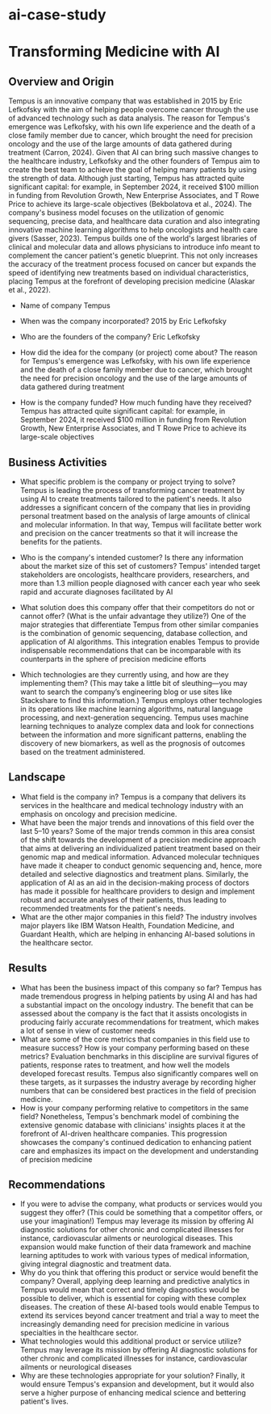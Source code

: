 # ai-case-study

# Transforming Medicine with AI

## Overview and Origin
Tempus is an innovative company that was established in 2015 by Eric Lefkofsky with the aim of helping people overcome cancer through the use of advanced technology such as data analysis. The reason for Tempus's emergence was Lefkofsky, with his own life experience and the death of a close family member due to cancer, which brought the need for precision oncology and the use of the large amounts of data gathered during treatment (Carron, 2024). Given that AI can bring such massive changes to the healthcare industry, Lefkofsky and the other founders of Tempus aim to create the best team to achieve the goal of helping many patients by using the strength of data. Although just starting, Tempus has attracted quite significant capital: for example, in September 2024, it received $100 million in funding from Revolution Growth, New Enterprise Associates, and T Rowe Price to achieve its large-scale objectives (Bekbolatova et al., 2024).
The company's business model focuses on the utilization of genomic sequencing, precise data, and healthcare data curation and also integrating innovative machine learning algorithms to help oncologists and health care givers (Sasser, 2023). Tempus builds one of the world's largest libraries of clinical and molecular data and allows physicians to introduce info meant to complement the cancer patient's genetic blueprint. This not only increases the accuracy of the treatment process focused on cancer but expands the speed of identifying new treatments based on individual characteristics, placing Tempus at the forefront of developing precision medicine (Alaskar et al., 2022). 


* Name of company
Tempus 

* When was the company incorporated?
2015 by Eric Lefkofsky
* Who are the founders of the company?
Eric Lefkofsky
* How did the idea for the company (or project) come about?
The reason for Tempus's emergence was Lefkofsky, with his own life experience and the death of a close family member due to cancer, which brought the need for precision oncology and the use of the large amounts of data gathered during treatment 
* How is the company funded? How much funding have they received?
Tempus has attracted quite significant capital: for example, in September 2024, it received $100 million in funding from Revolution Growth, New Enterprise Associates, and T Rowe Price to achieve its large-scale objectives 
## Business Activities

* What specific problem is the company or project trying to solve?
Tempus is leading the process of transforming cancer treatment by using AI to create treatments tailored to the patient's needs. It also addresses a significant concern of the company that lies in providing personal treatment based on the analysis of large amounts of clinical and molecular information. In that way, Tempus will facilitate better work and precision on the cancer treatments so that it will increase the benefits for the patients. 
* Who is the company's intended customer? Is there any information about the market size of this set of customers?
Tempus' intended target stakeholders are oncologists, healthcare providers, researchers, and more than 1.3 million people diagnosed with cancer each year who seek rapid and accurate diagnoses facilitated by AI

* What solution does this company offer that their competitors do not or cannot offer? (What is the unfair advantage they utilize?)
One of the major strategies that differentiate Tempus from other similar companies is the combination of genomic sequencing, database collection, and application of AI algorithms. This integration enables Tempus to provide indispensable recommendations that can be incomparable with its counterparts in the sphere of precision medicine efforts 
* Which technologies are they currently using, and how are they implementing them? (This may take a little bit of sleuthing&mdash;you may want to search the company’s engineering blog or use sites like Stackshare to find this information.)
Tempus employs other technologies in its operations like machine learning algorithms, natural language processing, and next-generation sequencing. Tempus uses machine learning techniques to analyze complex data and look for connections between the information and more significant patterns, enabling the discovery of new biomarkers, as well as the prognosis of outcomes based on the treatment administered. 
## Landscape

* What field is the company in?
Tempus is a company that delivers its services in the healthcare and medical technology industry with an emphasis on oncology and precision medicine. 
* What have been the major trends and innovations of this field over the last 5&ndash;10 years?
Some of the major trends common in this area consist of the shift towards the development of a precision medicine approach that aims at delivering an individualized patient treatment based on their genomic map and medical information. 
Advanced molecular techniques have made it cheaper to conduct genomic sequencing and, hence, more detailed and selective diagnostics and treatment plans.
Similarly, the application of AI as an aid in the decision-making process of doctors has made it possible for healthcare providers to design and implement robust and accurate analyses of their patients, thus leading to recommended treatments for the patient's needs. 
* What are the other major companies in this field?
The industry involves major players like IBM Watson Health, Foundation Medicine, and Guardant Health, which are helping in enhancing AI-based solutions in the healthcare sector. 
## Results

* What has been the business impact of this company so far?
Tempus has made tremendous progress in helping patients by using AI and has had a substantial impact on the oncology industry. The benefit that can be assessed about the company is the fact that it assists oncologists in producing fairly accurate recommendations for treatment, which makes a lot of sense in view of customer needs
* What are some of the core metrics that companies in this field use to measure success? How is your company performing based on these metrics?
Evaluation benchmarks in this discipline are survival figures of patients, response rates to treatment, and how well the models developed forecast results. Tempus also significantly compares well on these targets, as it surpasses the industry average by recording higher numbers that can be considered best practices in the field of precision medicine.
* How is your company performing relative to competitors in the same field?
Nonetheless, Tempus's benchmark model of combining the extensive genomic database with clinicians' insights places it at the forefront of AI-driven healthcare companies. This progression showcases the company's continued dedication to enhancing patient care and emphasizes its impact on the development and understanding of precision medicine 
## Recommendations

* If you were to advise the company, what products or services would you suggest they offer? (This could be something that a competitor offers, or use your imagination!)
Tempus may leverage its mission by offering AI diagnostic solutions for other chronic and complicated illnesses for instance, cardiovascular ailments or neurological diseases. This expansion would make function of their data framework and machine learning aptitudes to work with various types of medical information, giving integral diagnostic and treatment data.
* Why do you think that offering this product or service would benefit the company?
Overall, applying deep learning and predictive analytics in Tempus would mean that correct and timely diagnostics would be possible to deliver, which is essential for coping with these complex diseases. The creation of these AI-based tools would enable Tempus to extend its services beyond cancer treatment and trial a way to meet the increasingly demanding need for precision medicine in various specialties in the healthcare sector. 
* What technologies would this additional product or service utilize?
Tempus may leverage its mission by offering AI diagnostic solutions for other chronic and complicated illnesses for instance, cardiovascular ailments or neurological diseases
* Why are these technologies appropriate for your solution?
Finally, it would ensure Tempus's expansion and development, but it would also serve a higher purpose of enhancing medical science and bettering patient's lives.